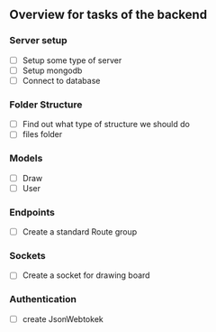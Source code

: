 ## Overview for tasks of the backend

### Server setup
 *[ ] Setup some type of server
 *[ ] Setup mongodb
 *[ ] Connect to database
### Folder Structure
 *[ ] Find out what type of structure we should do
 *[ ] files folder
### Models
 *[ ] Draw
 *[ ] User
### Endpoints
 *[ ] Create a standard Route group
### Sockets
 *[ ] Create a socket for drawing board
### Authentication
 *[ ] create JsonWebtokek
